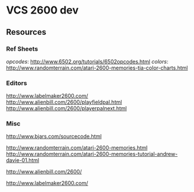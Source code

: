 # VCS 2600 dev


## Resources

### Ref Sheets

*opcodes*: http://www.6502.org/tutorials/6502opcodes.html
*colors*: http://www.randomterrain.com/atari-2600-memories-tia-color-charts.html


### Editors

http://www.labelmaker2600.com/
http://www.alienbill.com/2600/playfieldpal.html
http://www.alienbill.com/2600/playerpalnext.html

### Misc
http://www.bjars.com/sourcecode.html

http://www.randomterrain.com/atari-2600-memories.html
http://www.randomterrain.com/atari-2600-memories-tutorial-andrew-davie-01.html

http://www.alienbill.com/2600/

http://www.labelmaker2600.com/
